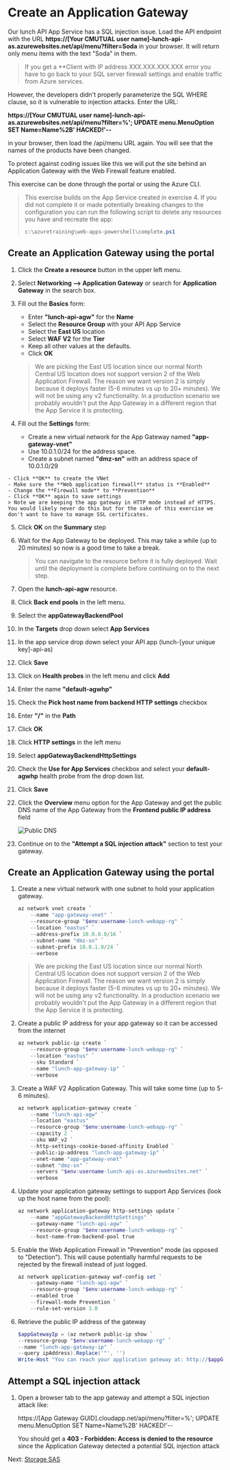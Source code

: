 
# Create an Application Gateway

Our lunch API App Service has a SQL injection issue.  Load the API endpoint with the URL
**https://[Your CMUTUAL user name]-lunch-api-as.azurewebsites.net/api/menu?filter=Soda**
in your browser.  It will return only menu items with the text "Soda" in them.

> If you get a **Client with IP address XXX.XXX.XXX.XXX error you have to go back to your SQL server firewall settings and enable traffic from Azure services.

However, the developers didn't properly parameterize the SQL WHERE clause, so it is vulnerable to injection attacks.  Enter the URL:

**https://[Your CMUTUAL user name]-lunch-api-as.azurewebsites.net/api/menu?filter=%'; UPDATE menu.MenuOption SET Name=Name%2B' HACKED!'--**

in your browser, then load the /api/menu URL again.  You will see that the names of the products have been changed.

To protect against coding issues like this we will put the site behind an Application Gateway with the Web Firewall feature enabled.

This exercise can be done through the portal or using the Azure CLI.

> This exercise builds on the App Service created in exercise 4. If you did not complete it or made potentially breaking changes to the configuration you can run the following script to delete any resources you have and recreate the app:
> ```powershell
> c:\azuretraining\web-apps-powershell\complete.ps1
> ```

## Create an Application Gateway using the portal

1. Click the **Create a resource** button in the upper left menu.

2. Select **Networking --> Application Gateway** or search for **Application Gateway** in the search box.

3. Fill out the **Basics** form:
    - Enter **"lunch-api-agw"** for the **Name**
    - Select the **Resource Group** with your API App Service
    - Select the **East US** location
    - Select **WAF V2** for the **Tier**
    - Keep all other values at the defaults.
    - Click **OK**

    > We are picking the East US location since our normal North Central US location does not support version 2 of the Web Application Firewall.  The reason we want version 2 is simply because it deploys faster (5-6 minutes vs up to 20+ minutes). We will not be using any v2 functionality.  In a production scenario we probably wouldn't put the App Gateway in a different region that the App Service it is protecting.

4. Fill out the **Settings** form:
    - Create a new virtual network for the App Gateway named **"app-gateway-vnet"**
    - Use 10.0.1.0/24 for the address space.
    - Create a subnet named **"dmz-sn"** with an address space of 10.0.1.0/29
<!--
    > Application Gateway consumes one private IP address per instance, plus another private IP address if a private frontend IP configuration is configured. Also, Azure reserves the first four and last IP address in each subnet for internal usage. For example, if an application gateway is set to three instances and no private frontend IP, then a /29 subnet size or greater is needed. In this case, the application gateway uses three IP addresses. If you have three instances and an IP address for the private frontend IP configuration, then a /28 subnet size or greater is needed as four IP addresses are required.
-->
    - Click **OK** to create the VNet
    - Make sure the **Web application firewall** status is **Enabled**
    - Change the **Firewall mode** to **Prevention**
    - Click **OK** again to save settings
    > Note we are keeping the app gateway in HTTP mode instead of HTTPS. You would likely never do this but for the sake of this exercise we don't want to have to manage SSL certificates.

5. Click **OK** on the **Summary** step

6. Wait for the App Gateway to be deployed. This may take a while (up to 20 minutes) so now is a good time to take a break.

    > You can navigate to the resource before it is fully deployed. Wait until the deployment is complete before continuing on to the next step.

7. Open the **lunch-api-agw** resource.

8. Click **Back end pools** in the left menu.

9. Select the **appGatewayBackendPool**

10. In the **Targets** drop down select **App Services**

11. In the app service drop down select your API app (lunch-[your unique key]-api-as)

12. Click **Save**

13. Click on **Health probes** in the left menu and click **Add**

14. Enter the name **"default-agwhp"**

15. Check the **Pick host name from backend HTTP settings** checkbox

16. Enter **"/"** in the **Path**

17. Click **OK**

18. Click **HTTP settings** in the left menu

19. Select **appGatewayBackendHttpSettings**

20. Check the **Use for App Services** checkbox and select your **default-agwhp** health probe from the drop down list.

21. Click **Save**

13. Click the **Overview** menu option for the App Gateway and get the public DNS name of the App Gateway from the **Frontend public IP address** field

    ![Public DNS](images/app-gateway-dns.png)

14. Continue on to the **"Attempt a SQL injection attack"** section to test your gateway.

## Create an Application Gateway using the portal

1. Create a new virtual network with one subnet to hold your application gateway.

    ```powershell
    az network vnet create `
        --name "app-gateway-vnet" `
        --resource-group "$env:username-lunch-webapp-rg" `
        --location "eastus" `
        --address-prefix 10.0.0.0/16 `
        --subnet-name "dmz-sn" `
        --subnet-prefix 10.0.1.0/24 `
        --verbose
    ```

    > We are picking the East US location since our normal North Central US location does not support version 2 of the Web Application Firewall.  The reason we want version 2 is simply because it deploys faster (5-6 minutes vs up to 20+ minutes). We will not be using any v2 functionality.  In a production scenario we probably wouldn't put the App Gateway in a different region that the App Service it is protecting.

2. Create a public IP address for your app gateway so it can be accessed from the internet

    ```powershell
    az network public-ip create `
        --resource-group "$env:username-lunch-webapp-rg" `
        --location "eastus" `
        --sku Standard `
        --name "lunch-app-gateway-ip" `
        --verbose
    ```

3. Create a WAF V2 Application Gateway. This will take some time (up to 5-6 minutes).

    ```powershell
    az network application-gateway create `
        --name "lunch-api-agw" `
        --location "eastus" `
        --resource-group "$env:username-lunch-webapp-rg" `
        --capacity 2 `
        --sku WAF_v2 `
        --http-settings-cookie-based-affinity Enabled `
        --public-ip-address "lunch-app-gateway-ip" `
        --vnet-name "app-gateway-vnet" `
        --subnet "dmz-sn" `
        --servers "$env:username-lunch-api-as.azurewebsites.net" `
        --verbose
    ```

4. Update your application gateway settings to support App Services (look up the host name from the pool):

    ```powershell
    az network application-gateway http-settings update `
        --name "appGatewayBackendHttpSettings" `
        --gateway-name "lunch-api-agw" `
        --resource-group "$env:username-lunch-webapp-rg" `
        --host-name-from-backend-pool true
    ```

5. Enable the Web Application Firewall in "Prevention" mode (as opposed to "Detection"). This will cause potentially harmful requests to be rejected by the firewall instead of just logged.

    ```powershell
    az network application-gateway waf-config set `
        --gateway-name "lunch-api-agw" `
        --resource-group "$env:username-lunch-webapp-rg" `
        --enabled true `
        --firewall-mode Prevention `
        --rule-set-version 3.0
    ```

6. Retrieve the public IP address of the gateway

    ```powershell
    $appGatewayIp = (az network public-ip show `
    --resource-group "$env:username-lunch-webapp-rg" `
    --name "lunch-app-gateway-ip" `
    --query ipAddress).Replace('"', '')
    Write-Host "You can reach your application gateway at: http://$appGatewayIp"
    ```

## Attempt a SQL injection attack

1. Open a browser tab to the app gateway and attempt a SQL injection attack like:

    https://[App Gateway GUID].cloudapp.net/api/menu?filter=%'; UPDATE menu.MenuOption SET Name=Name%2B' HACKED!'--

    You should get a **403 - Forbidden: Access is denied to the resource** since the Application Gateway detected a potential SQL injection attack

Next: [Storage SAS](12-storage-sas.md)
